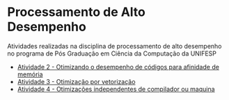 # Processamento de Alto Desempenho

Atividades realizadas na disciplina de processamento de alto desempenho no programa de Pós Graduação em Ciência da Computação da UNIFESP
- [Atividade 2 - Otimizando o desempenho de códigos para afinidade de memória](https://github.com/lellisls/PAD/tree/master/at02-cache)
- [Atividade 3 - Otimização por vetorização](https://github.com/lellisls/PAD/tree/master/at03-avx)
- [Atividade 4 - Otimizações independentes de compilador ou maquina](https://github.com/lellisls/PAD/tree/master/at04-life)
